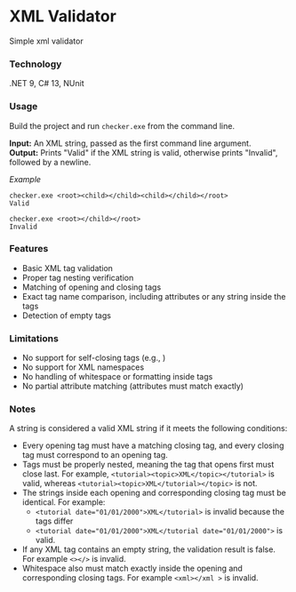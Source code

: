 # XML Validator

Simple xml validator

### Technology

.NET 9, C# 13, NUnit

### Usage

Build the project and run `checker.exe` from the command line.

**Input:** An XML string, passed as the first command line argument.  
**Output:** Prints "Valid" if the XML string is valid, otherwise prints "Invalid", followed by a newline.

_Example_

```
checker.exe <root><child></child><child></child></root>
Valid
```

```
checker.exe <root></child></root>
Invalid
```

### Features

- Basic XML tag validation
- Proper tag nesting verification
- Matching of opening and closing tags
- Exact tag name comparison, including attributes or any string inside the tags
- Detection of empty tags

### Limitations
- No support for self-closing tags (e.g., <tag />)
- No support for XML namespaces
- No handling of whitespace or formatting inside tags
- No partial attribute matching (attributes must match exactly)

### Notes

A string is considered a valid XML string if it meets the following conditions:

- Every opening tag must have a matching closing tag, and every closing tag must correspond to an opening tag.
- Tags must be properly nested, meaning the tag that opens first must close last. For example, `<tutorial><topic>XML</topic></tutorial>` is valid, whereas `<tutorial><topic>XML</tutorial></topic>` is not.
- The strings inside each opening and corresponding closing tag must be identical. For example:
  - `<tutorial date="01/01/2000">XML</tutorial>` is invalid because the tags differ
  - `<tutorial date="01/01/2000">XML</tutorial date="01/01/2000">` is valid.
- If any XML tag contains an empty string, the validation result is false. For example `<></>` is invalid.
- Whitespace also must match exactly inside the opening and corresponding closing tags. For example `<xml></xml >` is invalid.
  
